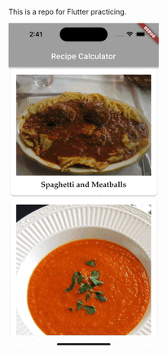 This is a repo for Flutter practicing. 

![image](https://github.com/lmw4051/Recipe/blob/master/Simulator%20Screen%20Recording%20-%20iPhone%2014%20Pro%20-%202023-03-14%20at%2014.41.35.gif)
